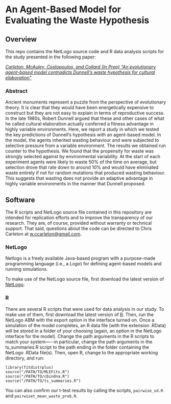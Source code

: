 # An Agent-Based Model for Evaluating the Waste Hypothesis
## Overview
This repo contains the NetLogo source code and R data analysis scripts for the study presented in the following paper:

[*Carleton, McAuley, Costopoulos, and Collard (In Prep) "An evolutionary agent-based model contradicts Dunnell’s waste hypothesis for cultural elaboration"*](https://osf.io/nrcgp/)

### Abstract
Ancient monuments represent a puzzle from the perspective of evolutionary theory. It is clear that they would have been energetically expensive to construct but they are not easy to explain in terms of reproductive success. In the late 1980s, Robert Dunnell argued that these and other cases of what he called cultural elaboration actually conferred a fitness advantage in highly variable environments. Here, we report a study in which we tested the key predictions of Dunnell’s hypothesis with an agent-based model. In the model, the agents inherited wasting behaviour and were subjected to selective pressure from a variable environment. The results we obtained run counter to the hypothesis. We found that the propensity for waste was strongly selected against by environmental variability. At the start of each experiment agents were likely to waste 50% of the time on average, but selection drove that rate down to around 10% and would have eliminated waste entirely if not for random mutations that produced wasting behaviour. This suggests that wasting does not provide an adaptive advantage in highly variable environments in the manner that Dunnell proposed.

## Software
The R scripts and NetLogo source file contained in this repository are intended for replication efforts and to improve the transparency of our research. They are, of course, provided without warranty or technical support. That said, questions about the code can be directed to Chris Carleton at w.ccarleton@gmail.com.

### NetLogo
Netlogo is a freely available Java-based program with a purpose-made programming language (i.e., a *Logo*) for defining agent-based models and running simulations.

To make use of the NetLogo source file, first download the latest version of [NetLogo](https://ccl.northwestern.edu/netlogo/download.shtml).

### R
There are several R scripts that were used for data analysis in our study. To make use of them, first download the latest version of [R](https://www.r-project.org/). Then, run the NetLogo ABM with the export option in the interface turned on. Once a simulation of the model completes, an R data file (with the extension .RData) will be stored in a folder of your choosing (again, an option in the NetLogo interface for the model). Change the path arguments in the R scripts to match your system—--in particular, change the path arguments in the ts_summaries.R script to the path ending in the folder containing the NetLogo .RData file(s). Then, open R, change to the appropriate working directory, and run:

```
library(fitdistrplus)
source("/PATH/TO/MLEFits.R")
source("/PATH/TO/cbindna.R")
source("/PATH/TO/ts_summaries.R")
```

You can also confirm our t-test results by calling the scripts, `pairwise_sd.R` and `pairwiset_mean_waste_prob.R`.
